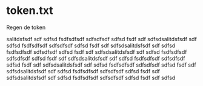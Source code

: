 # token.txt
Regen de token 

salitdsfsdf sdf sdfsd
fsdfsdfsdf
sdfsdfsdf
sdfsd
fsdf
sdf
sdfsdsalitdsfsdf sdf sdfsd
fsdfsdfsdf
sdfsdfsdf
sdfsd
fsdf
sdf
sdfsdsalitdsfsdf sdf sdfsd
fsdfsdfsdf
sdfsdfsdf
sdfsd
fsdf
sdf
sdfsdsalitdsfsdf sdf sdfsd
fsdfsdfsdf
sdfsdfsdf
sdfsd
fsdf
sdf
sdfsdsalitdsfsdf sdf sdfsd
fsdfsdfsdf
sdfsdfsdf
sdfsd
fsdf
sdf
sdfsdsalitdsfsdf sdf sdfsd
fsdfsdfsdf
sdfsdfsdf
sdfsd
fsdf
sdf
sdfsdsalitdsfsdf sdf sdfsd
fsdfsdfsdf
sdfsdfsdf
sdfsd
fsdf
sdf
sdfsdsalitdsfsdf sdf sdfsd
fsdfsdfsdf
sdfsdfsdf
sdfsd
fsdf
sdf
sdfsd
